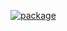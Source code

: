[![package](https://img.shields.io/nuget/vpre/BrawlStars.svg?label=BrawlStars&style=flat-square)](https://www.nuget.org/packages/BrawlStars)
